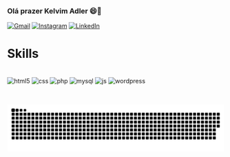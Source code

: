### Olá prazer Kelvim Adler 😄🚀 


[![Gmail](https://img.shields.io/badge/Gmail-D14836?style=for-the-badge&logo=gmail&logoColor=white)](mailto:kelvimadler@gmail.com)
[![Instagram](https://img.shields.io/badge/Instagram-E4405F?style=for-the-badge&logo=instagram&logoColor=white)](https://instagram.com/kelvimadler)
[![LinkedIn](https://img.shields.io/badge/linkedin-836FFF?style=for-the-badge&logo=linkedin&logoColor=white)](https://br.linkedin.com/in/kelvimadler)



# Skills
<br>
<div style="display: inline_block">
  <img align="center" alt="html5" src="https://img.shields.io/badge/HTML5-E34F26?style=for-the-badge&logo=html5&logoColor=white" />
  <img align="center" alt="css" src="https://img.shields.io/badge/CSS3-1572B6?style=for-the-badge&logo=css3&logoColor=white" />
  <img align="center" alt="php" src="https://img.shields.io/badge/PHP-BF40BF?style=for-the-badge&logo=php&logoColor=white">
  <img align="center" alt="mysql" src="https://img.shields.io/badge/MySQL-00000F?style=for-the-badge&logo=mysql&logoColor=white">
  <img align="center" alt="js" src="https://img.shields.io/badge/JavaScript-F7DF1E?style=for-the-badge&logo=javascript&logoColor=black" />
   <img align="center" alt="wordpress" src="https://img.shields.io/badge/Wordpress-21759B?style=for-the-badge&logo=wordpress&logoColor=white">
</div>
<br/>


##

![Snake animation](https://github.com/kelvimadler/gifprofile/blob/main/github-contribution-grid-snake.svg)

